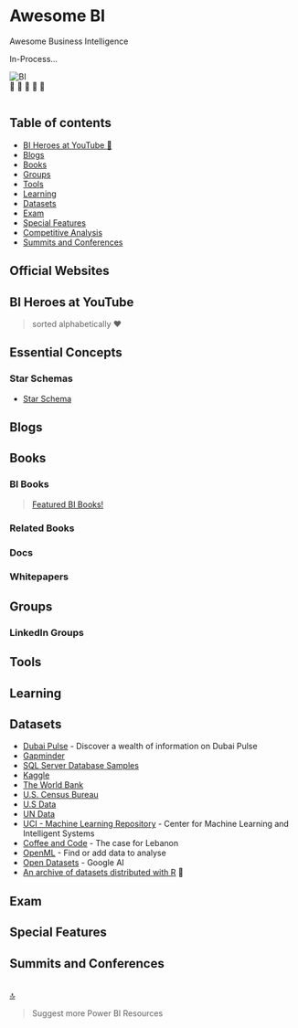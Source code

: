 # Awesome BI
Awesome Business Intelligence

In-Process...


![BI](https://github.com/NajiElKotob/Awesome-BI/blob/master/Images/BI_logo.png)  
:yellow_heart: :yellow_heart: :yellow_heart: :yellow_heart: :yellow_heart: 

```sh

```

## Table of contents

* [BI Heroes at YouTube :star2:](#r-heroes-at-youtube)
* [Blogs](#blogs)
* [Books](#books)
* [Groups](#groups)
* [Tools](#tools)
* [Learning](#learning)
* [Datasets](#datasets)
* [Exam](#exam)
* [Special Features](#special-features)
* [Competitive Analysis](#competitive-analysis)
* [Summits and Conferences](#summits-and-conferences)


## Official Websites



## BI Heroes at YouTube
> sorted alphabetically :heart:



## Essential Concepts
### Star Schemas
* [Star Schema](https://docs.infor.com/help_lawson_cloudsuite_10.1/index.jsp?topic=%2Fcom.lawson.help.reporting%2Fcom.lawson.help.bpwag-w_10.4.0%2FL55461185818015.html)

## Blogs


## Books
### BI Books
> [Featured BI Books!](http://bit.ly/)

### Related Books

### Docs

### Whitepapers


## Groups
### LinkedIn Groups


## Tools


## Learning


## Datasets
* [Dubai Pulse](https://www.dubaipulse.gov.ae) - Discover a wealth of information on Dubai Pulse 
* [Gapminder](https://www.gapminder.org/data)
* [SQL Server Database Samples](https://github.com/Microsoft/sql-server-samples)
* [Kaggle](https://www.kaggle.com/datasets)
* [The World Bank](http://data.worldbank.org)
* [U.S. Census Bureau](https://www.census.gov/people)
* [U.S Data](http://catalog.data.gov/dataset)
* [UN Data](http://data.un.org)
* [UCI - Machine Learning Repository](https://archive.ics.uci.edu/ml/datasets.html) - Center for Machine Learning and Intelligent Systems
* [Coffee and Code](https://www.kaggle.com/devready/coffee-and-code) - The case for Lebanon
* [OpenML](https://www.openml.org) - Find or add data to analyse
* [Open Datasets](https://ai.google/tools/datasets) - Google AI
* [An archive of datasets distributed with R](http://vincentarelbundock.github.io/Rdatasets/datasets.html) :100:


## Exam


## Special Features


## Summits and Conferences

<br/>[:top:](#table-of-contents)

> Suggest more Power BI Resources 
